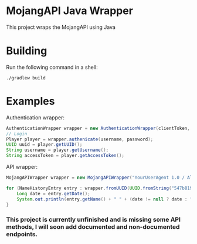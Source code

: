 # MojangAPI Java Wrapper
This project wraps the MojangAPI using Java

# Building
Run the following command in a shell:
```shell
./gradlew build
```

# Examples
Authentication wrapper:
```java
AuthenticationWrapper wrapper = new AuthenticationWrapper(clientToken, "YourUserAgent 1.0");
// Login
Player player = wrapper.authenicate(username, password);
UUID uuid = player.getUUID();
String username = player.getUsername();
String accessToken = player.getAccessToken();
```
API wrapper:
```java
MojangAPIWrapper wrapper = new MojangAPIWrapper("YourUserAgent 1.0 / Alpha");

for (NameHistoryEntry entry : wrapper.fromUUID(UUID.fromString("547b8192-7905-44dd-90ae-58608787c141"))) {
    Long date = entry.getDate();
    System.out.println(entry.getName() + " " + (date != null ? date : ""));
}
```

### This project is currently unfinished and is missing some API methods, I will soon add documented and non-documented endpoints.